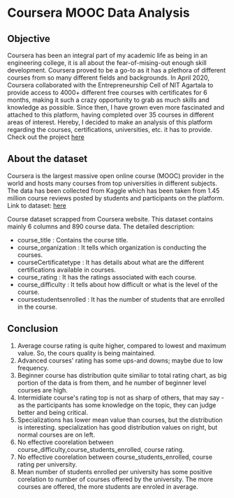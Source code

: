# Coursera MOOC Data Analysis

## Objective

Coursera has been an integral part of my academic life as being in an engineering college, it is all about the fear-of-mising-out enough skill development. Coursera proved to be a go-to as it has a plethora of different courses from so many different fields and backgrounds. In April 2020, Coursera collaborated with the Entrepreneurship Cell of NIT Agartala to provide access to 4000+ different free courses with certificates for 6 months, making it such a crazy opportunity to grab as much skills and knowledge as possible. Since then, I have grown even more fascinated and attached to this platform, having completed over 35 courses in different areas of interest. Hereby, I decided to make an analysis of this platform regarding the courses, certifications, universities, etc. it has to provide.
<br/>Check out the project [here](https://github.com/RashmitaC/Coursera-MOOC-Data-Analysis/blob/main/Coursera-MOOC-Data-Analysis.ipynb)


## About the dataset

Coursera is the largest massive open online course (MOOC) provider in the world and hosts many courses from top universities in different subjects. The data has been collected from Kaggle which has been taken from 1.45 million course reviews posted by students and participants on the platform. 
<br/>Link to dataset: [here](https://github.com/RashmitaC/Coursera-MOOC-Data-Analysis/blob/main/Data/Coursera_MOOC-Dataset.csv)

Course dataset scrapped from Coursera website. This dataset contains mainly 6 columns and 890 course data. The detailed description:

* course_title : Contains the course title.
* course_organization : It tells which organization is conducting the courses.
* courseCertificatetype : It has details about what are the different certifications available in courses.
* course_rating : It has the ratings associated with each course.
* course_difficulty : It tells about how difficult or what is the level of the course.
* coursestudentsenrolled : It has the number of students that are enrolled in the course.


## Conclusion

1. Average course rating is quite higher, compared to lowest and maximum value. So, the cours quality is being maintained.
2. Advanced courses' rating has some ups-and downs; maybe due to low frequency.
3. Beginner course has distribution quite similiar to total rating chart, as big portion of the data is from them, and he number of beginner level courses are high.
4. Intermidiate course's rating top is not as sharp of others, that may say - as the participants has some knowledge on the topic, they can judge better and being critical.
5. Specializations has lower mean value than courses, but the distribution is interesting. specialization has good distribution values on right, but normal courses are on left.
6. No effective coorelation between course_difficulty,course_students_enrolled, course rating.
7. No effective coorelation between course_students_enrolled, course rating per university.
8. Mean number of students enrolled per university has some positive corelation to number of courses offered by the university. The more courses are offered, the more students are enroled in average.